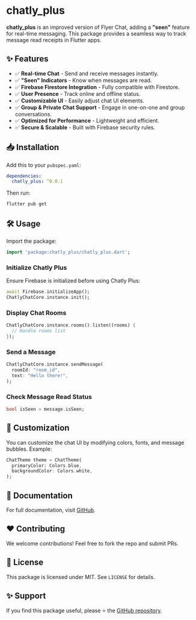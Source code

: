 # chatly_plus

**chatly_plus** is an improved version of Flyer Chat, adding a **"seen"** feature for real-time messaging. This package provides a seamless way to track message read receipts in Flutter apps.

## ✨ Features
- ✅ **Real-time Chat** - Send and receive messages instantly.
- ✅ **"Seen" Indicators** - Know when messages are read.
- ✅ **Firebase Firestore Integration** - Fully compatible with Firestore.
- ✅ **User Presence** - Track online and offline status.
- ✅ **Customizable UI** - Easily adjust chat UI elements.
- ✅ **Group & Private Chat Support** - Engage in one-on-one and group conversations.
- ✅ **Optimized for Performance** - Lightweight and efficient.
- ✅ **Secure & Scalable** - Built with Firebase security rules.

## 📥 Installation
Add this to your `pubspec.yaml`:
```yaml
dependencies:
  chatly_plus: ^0.0.1
```
Then run:
```sh
flutter pub get
```

## 🛠️ Usage
Import the package:
```dart
import 'package:chatly_plus/chatly_plus.dart';
```

### Initialize Chatly Plus
Ensure Firebase is initialized before using Chatly Plus:
```dart
await Firebase.initializeApp();
ChatlyChatCore.instance.init();
```

### Display Chat Rooms
```dart
ChatlyChatCore.instance.rooms().listen((rooms) {
  // Handle rooms list
});
```

### Send a Message
```dart
ChatlyChatCore.instance.sendMessage(
  roomId: "room_id",
  text: "Hello there!",
);
```

### Check Message Read Status
```dart
bool isSeen = message.isSeen;
```

## 🎨 Customization
You can customize the chat UI by modifying colors, fonts, and message bubbles. Example:
```dart
ChatTheme theme = ChatTheme(
  primaryColor: Colors.blue,
  backgroundColor: Colors.white,
);
```

## 📖 Documentation
For full documentation, visit [GitHub](https://github.com/your-repo/chatly_plus).

## ❤️ Contributing
We welcome contributions! Feel free to fork the repo and submit PRs.

## 📜 License
This package is licensed under MIT. See `LICENSE` for details.

## ✨ Support
If you find this package useful, please ⭐ the [GitHub repository](https://github.com/your-repo/chatly_plus).
